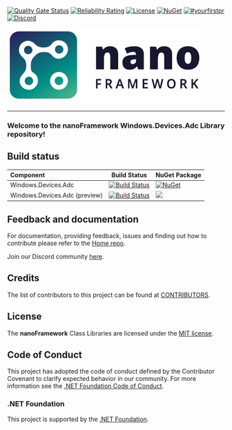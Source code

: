 [![Quality Gate Status](https://sonarcloud.io/api/project_badges/measure?project=nanoframework_lib-Windows.Devices.Adc&metric=alert_status)](https://sonarcloud.io/dashboard?id=nanoframework_lib-Windows.Devices.Adc) [![Reliability Rating](https://sonarcloud.io/api/project_badges/measure?project=nanoframework_lib-Windows.Devices.Adc&metric=reliability_rating)](https://sonarcloud.io/dashboard?id=nanoframework_lib-Windows.Devices.Adc) [![License](https://img.shields.io/badge/License-MIT-blue.svg)](LICENSE) [![NuGet](https://img.shields.io/nuget/dt/nanoFramework.Windows.Devices.Adc.svg?label=NuGet&style=flat&logo=nuget)](https://www.nuget.org/packages/nanoFramework.Windows.Devices.Adc/) [![#yourfirstpr](https://img.shields.io/badge/first--timers--only-friendly-blue.svg)](https://github.com/nanoframework/Home/blob/master/CONTRIBUTING.md) [![Discord](https://img.shields.io/discord/478725473862549535.svg?logo=discord&logoColor=white&label=Discord&color=7289DA)](https://discord.gg/gCyBu8T)

![nanoFramework logo](https://github.com/nanoframework/Home/blob/main/resources/logo/nanoFramework-repo-logo.png)

-----

### Welcome to the **nanoFramework** Windows.Devices.Adc Library repository!

## Build status

| Component | Build Status | NuGet Package |
|:-|---|---|
| Windows.Devices.Adc | [![Build Status](https://dev.azure.com/nanoframework/Windows.Devices.Adc/_apis/build/status/nanoframework.lib-Windows.Devices.Adc?branchName=develop)](https://dev.azure.com/nanoframework/Windows.Devices.Adc/_build/latest?definitionId=5?branchName=master) | [![NuGet](https://img.shields.io/nuget/v/nanoFramework.Windows.Devices.Adc.svg?label=NuGet&style=flat&logo=nuget)](https://www.nuget.org/packages/nanoFramework.Windows.Devices.Adc/) |
| Windows.Devices.Adc (preview) | [![Build Status](https://dev.azure.com/nanoframework/Windows.Devices.Adc/_apis/build/status/nanoframework.lib-Windows.Devices.Adc?branchName=develop)](https://dev.azure.com/nanoframework/Windows.Devices.Adc/_build/latest?definitionId=5?branchName=develop) | [![](https://badgen.net/badge/NuGet/preview/D7B023?icon=https://simpleicons.now.sh/azuredevops/fff)](https://dev.azure.com/nanoframework/feed/_packaging?_a=package&feed=sandbox&package=nanoFramework.Windows.Devices.Adc&protocolType=NuGet&view=overview) |

## Feedback and documentation

For documentation, providing feedback, issues and finding out how to contribute please refer to the [Home repo](https://github.com/nanoframework/Home).

Join our Discord community [here](https://discord.gg/gCyBu8T).

## Credits

The list of contributors to this project can be found at [CONTRIBUTORS](https://github.com/nanoframework/Home/blob/master/CONTRIBUTORS.md).

## License

The **nanoFramework** Class Libraries are licensed under the [MIT license](LICENSE.md).

## Code of Conduct

This project has adopted the code of conduct defined by the Contributor Covenant to clarify expected behavior in our community.
For more information see the [.NET Foundation Code of Conduct](https://dotnetfoundation.org/code-of-conduct).

### .NET Foundation

This project is supported by the [.NET Foundation](https://dotnetfoundation.org).
